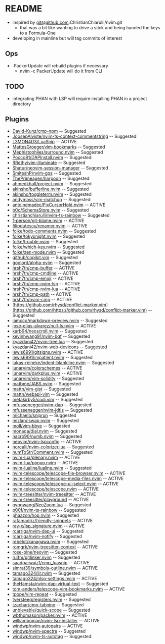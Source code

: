 # README

+   inspired by git@github.com:ChristianChiarulli/nvim.git
    +   that was a bit like wanting to drive a stick and being handed the keys to a Formula-One
+   developing in mainline  but will tag commits of interest

## Ops

+   :PackerUpdate will rebuild plugins if necessary
    +   nvim -c PackerUpdate will do it from CLI

## TODO

+   integrating PHAN with LSP will require installing PHAN in a project directory

## Plugins


+ [David-Kunz/cmp-npm](https://github.com/David-Kunz/cmp-npm) -- Suggested
+ [JoosepAlviste/nvim-ts-context-commentstring](https://github.com/JoosepAlviste/nvim-ts-context-commentstring) -- Suggested
+ [L3MON4D3/LuaSnip](https://github.com/L3MON4D3/LuaSnip) -- ACTIVE
+ [MattesGroeger/vim-bookmarks](https://github.com/MattesGroeger/vim-bookmarks) -- Suggested
+ [Mephistophiles/surround.nvim](https://github.com/Mephistophiles/surround.nvim) -- Suggested
+ [Pocco81/DAPInstall.nvim](https://github.com/Pocco81/DAPInstall.nvim) -- Suggested
+ [RRethy/vim-illuminate](https://github.com/RRethy/vim-illuminate) -- Suggested
+ [Shatur/neovim-session-manager](https://github.com/Shatur/neovim-session-manager) -- Suggested
+ [SmiteshP/nvim-gps](https://github.com/SmiteshP/nvim-gps) -- Suggested
+ [ThePrimeagen/harpoon](https://github.com/ThePrimeagen/harpoon) -- Suggested
+ [ahmedkhalf/project.nvim](https://github.com/ahmedkhalf/project.nvim) -- Suggested
+ [akinsho/bufferline.nvim](https://github.com/akinsho/bufferline.nvim) -- Suggested
+ [akinsho/toggleterm.nvim](https://github.com/akinsho/toggleterm.nvim) -- Suggested
+ [andymass/vim-matchup](https://github.com/andymass/vim-matchup) -- Suggested
+ [antoinemadec/FixCursorHold.nvim](https://github.com/antoinemadec/FixCursorHold.nvim) -- ACTIVE
+ [b0o/SchemaStore.nvim](https://github.com/b0o/SchemaStore.nvim) -- Suggested
+ [christianchiarulli/nvim-ts-rainbow](https://github.com/christianchiarulli/nvim-ts-rainbow) -- Suggested
+ [f-person/git-blame.nvim](https://github.com/f-person/git-blame.nvim) -- ACTIVE
+ [filipdutescu/renamer.nvim](https://github.com/filipdutescu/renamer.nvim) -- ACTIVE
+ [folke/todo-comments.nvim](https://github.com/folke/todo-comments.nvim) -- Suggested
+ [folke/tokyonight.nvim](https://github.com/folke/tokyonight.nvim) -- Suggested
+ [folke/trouble.nvim](https://github.com/folke/trouble.nvim) -- Suggested
+ [folke/which-key.nvim](https://github.com/folke/which-key.nvim) -- Suggested
+ [folke/zen-mode.nvim](https://github.com/folke/zen-mode.nvim) -- Suggested
+ [github/copilot.vim](https://github.com/github/copilot.vim) -- Suggested
+ [goolord/alpha-nvim](https://github.com/goolord/alpha-nvim) -- Suggested
+ [hrsh7th/cmp-buffer](https://github.com/hrsh7th/cmp-buffer) -- ACTIVE
+ [hrsh7th/cmp-cmdline](https://github.com/hrsh7th/cmp-cmdline) -- ACTIVE
+ [hrsh7th/cmp-emoji](https://github.com/hrsh7th/cmp-emoji) -- ACTIVE
+ [hrsh7th/cmp-nvim-lsp](https://github.com/hrsh7th/cmp-nvim-lsp) -- ACTIVE
+ [hrsh7th/cmp-nvim-lua](https://github.com/hrsh7th/cmp-nvim-lua) -- ACTIVE
+ [hrsh7th/cmp-path](https://github.com/hrsh7th/cmp-path) -- ACTIVE
+ [hrsh7th/nvim-cmp](https://github.com/hrsh7th/nvim-cmp) -- ACTIVE
+ [https://github.com/rhysd/conflict-marker.vim](https://github.com/https://github.com/rhysd/conflict-marker.vim) -- Suggested
+ [iamcco/markdown-preview.nvim](https://github.com/iamcco/markdown-preview.nvim) -- Suggested
+ [jose-elias-alvarez/null-ls.nvim](https://github.com/jose-elias-alvarez/null-ls.nvim) -- ACTIVE
+ [karb94/neoscroll.nvim](https://github.com/karb94/neoscroll.nvim) -- Suggested
+ [kevinhwang91/nvim-bqf](https://github.com/kevinhwang91/nvim-bqf) -- Suggested
+ [kyazdani42/nvim-tree.lua](https://github.com/kyazdani42/nvim-tree.lua) -- Suggested
+ [kyazdani42/nvim-web-devicons](https://github.com/kyazdani42/nvim-web-devicons) -- Suggested
+ [lewis6991/gitsigns.nvim](https://github.com/lewis6991/gitsigns.nvim) -- ACTIVE
+ [lewis6991/impatient.nvim](https://github.com/lewis6991/impatient.nvim) -- Suggested
+ [lukas-reineke/indent-blankline.nvim](https://github.com/lukas-reineke/indent-blankline.nvim) -- Suggested
+ [lunarvim/colorschemes](https://github.com/lunarvim/colorschemes) -- ACTIVE
+ [lunarvim/darkplus.nvim](https://github.com/lunarvim/darkplus.nvim) -- ACTIVE
+ [lunarvim/vim-solidity](https://github.com/lunarvim/vim-solidity) -- Suggested
+ [matbme/JABS.nvim](https://github.com/matbme/JABS.nvim) -- Suggested
+ [mattn/vim-gist](https://github.com/mattn/vim-gist) -- Suggested
+ [mattn/webapi-vim](https://github.com/mattn/webapi-vim) -- Suggested
+ [metakirby5/codi.vim](https://github.com/metakirby5/codi.vim) -- Suggested
+ [mfussenegger/nvim-dap](https://github.com/mfussenegger/nvim-dap) -- Suggested
+ [mfussenegger/nvim-jdtls](https://github.com/mfussenegger/nvim-jdtls) -- Suggested
+ [michaelb/sniprun](https://github.com/michaelb/sniprun) -- Suggested
+ [mizlan/iswap.nvim](https://github.com/mizlan/iswap.nvim) -- Suggested
+ [moll/vim-bbye](https://github.com/moll/vim-bbye) -- Suggested
+ [monaqa/dial.nvim](https://github.com/monaqa/dial.nvim) -- Suggested
+ [nacro90/numb.nvim](https://github.com/nacro90/numb.nvim) -- Suggested
+ [neovim/nvim-lspconfig](https://github.com/neovim/nvim-lspconfig) -- ACTIVE
+ [norcalli/nvim-colorizer.lua](https://github.com/norcalli/nvim-colorizer.lua) -- Suggested
+ [numToStr/Comment.nvim](https://github.com/numToStr/Comment.nvim) -- Suggested
+ [nvim-lua/plenary.nvim](https://github.com/nvim-lua/plenary.nvim) -- ACTIVE
+ [nvim-lua/popup.nvim](https://github.com/nvim-lua/popup.nvim) -- ACTIVE
+ [nvim-lualine/lualine.nvim](https://github.com/nvim-lualine/lualine.nvim) -- Suggested
+ [nvim-telescope/telescope-file-browser.nvim](https://github.com/nvim-telescope/telescope-file-browser.nvim) -- ACTIVE
+ [nvim-telescope/telescope-media-files.nvim](https://github.com/nvim-telescope/telescope-media-files.nvim) -- ACTIVE
+ [nvim-telescope/telescope-ui-select.nvim](https://github.com/nvim-telescope/telescope-ui-select.nvim) -- ACTIVE
+ [nvim-telescope/telescope.nvim](https://github.com/nvim-telescope/telescope.nvim) -- ACTIVE
+ [nvim-treesitter/nvim-treesitter](https://github.com/nvim-treesitter/nvim-treesitter) -- ACTIVE
+ [nvim-treesitter/playground](https://github.com/nvim-treesitter/playground) -- ACTIVE
+ [nyngwang/NeoZoom.lua](https://github.com/nyngwang/NeoZoom.lua) -- Suggested
+ [p00f/nvim-ts-rainbow](https://github.com/p00f/nvim-ts-rainbow) -- Suggested
+ [phaazon/hop.nvim](https://github.com/phaazon/hop.nvim) -- Suggested
+ [rafamadriz/friendly-snippets](https://github.com/rafamadriz/friendly-snippets) -- ACTIVE
+ [ray-x/lsp_signature.nvim](https://github.com/ray-x/lsp_signature.nvim) -- ACTIVE
+ [rcarriga/nvim-dap-ui](https://github.com/rcarriga/nvim-dap-ui) -- Suggested
+ [rcarriga/nvim-notify](https://github.com/rcarriga/nvim-notify) -- Suggested
+ [rebelot/kanagawa.nvim](https://github.com/rebelot/kanagawa.nvim) -- Suggested
+ [romgrk/nvim-treesitter-context](https://github.com/romgrk/nvim-treesitter-context) -- ACTIVE
+ [rose-pine/neovim](https://github.com/rose-pine/neovim) -- Suggested
+ [ruifm/gitlinker.nvim](https://github.com/ruifm/gitlinker.nvim) -- Suggested
+ [saadparwaiz1/cmp_luasnip](https://github.com/saadparwaiz1/cmp_luasnip) -- ACTIVE
+ [simrat39/symbols-outline.nvim](https://github.com/simrat39/symbols-outline.nvim) -- ACTIVE
+ [tamago324/lir.nvim](https://github.com/tamago324/lir.nvim) -- Suggested
+ [tamago324/nlsp-settings.nvim](https://github.com/tamago324/nlsp-settings.nvim) -- ACTIVE
+ [theHamsta/nvim-dap-virtual-text](https://github.com/theHamsta/nvim-dap-virtual-text) -- Suggested
+ [tom-anders/telescope-vim-bookmarks.nvim](https://github.com/tom-anders/telescope-vim-bookmarks.nvim) -- ACTIVE
+ [tpope/vim-repeat](https://github.com/tpope/vim-repeat) -- Suggested
+ [tversteeg/registers.nvim](https://github.com/tversteeg/registers.nvim) -- Suggested
+ [tzachar/cmp-tabnine](https://github.com/tzachar/cmp-tabnine) -- Suggested
+ [unblevable/quick-scope](https://github.com/unblevable/quick-scope) -- Suggested
+ [wbthomason/packer.nvim](https://github.com/wbthomason/packer.nvim) -- ACTIVE
+ [williamboman/nvim-lsp-installer](https://github.com/williamboman/nvim-lsp-installer) -- ACTIVE
+ [windwp/nvim-autopairs](https://github.com/windwp/nvim-autopairs) -- ACTIVE
+ [windwp/nvim-spectre](https://github.com/windwp/nvim-spectre) -- Suggested
+ [windwp/nvim-ts-autotag](https://github.com/windwp/nvim-ts-autotag) -- Suggested
